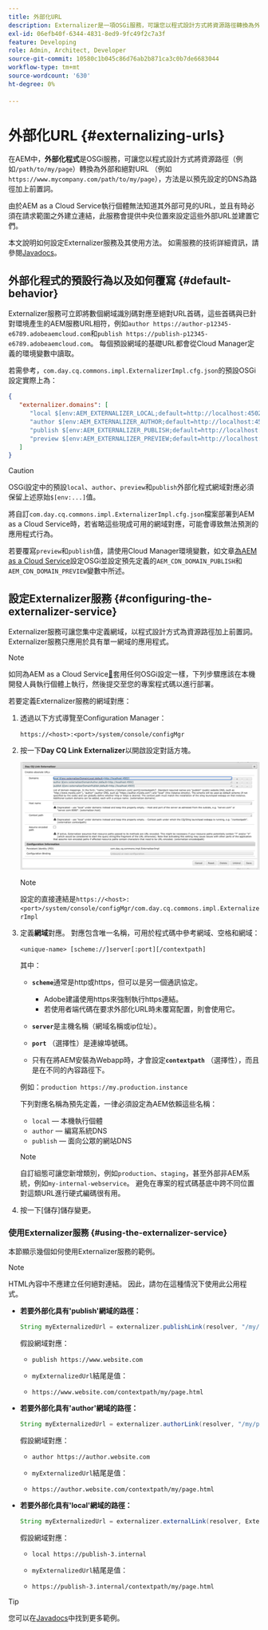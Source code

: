 ```yaml
---
title: 外部化URL
description: Externalizer是一項OSGi服務，可讓您以程式設計方式將資源路徑轉換為外部和絕對URL。
exl-id: 06efb40f-6344-4831-8ed9-9fc49f2c7a3f
feature: Developing
role: Admin, Architect, Developer
source-git-commit: 10580c1b045c86d76ab2b871ca3c0b7de6683044
workflow-type: tm+mt
source-wordcount: '630'
ht-degree: 0%

---
```


# 外部化URL {#externalizing-urls}

在AEM中，**外部化程式**&#x200B;是OSGi服務，可讓您以程式設計方式將資源路徑（例如`/path/to/my/page`）轉換為外部和絕對URL （例如`https://www.mycompany.com/path/to/my/page`），方法是以預先設定的DNS為路徑加上前置詞。

由於AEM as a Cloud Service執行個體無法知道其外部可見的URL，並且有時必須在請求範圍之外建立連結，此服務會提供中央位置來設定這些外部URL並建置它們。

本文說明如何設定Externalizer服務及其使用方法。 如需服務的技術詳細資訊，請參閱[Javadocs](https://www.adobe.io/experience-manager/reference-materials/cloud-service/javadoc/com/day/cq/commons/Externalizer.html)。

## 外部化程式的預設行為以及如何覆寫 {#default-behavior}

Externalizer服務可立即將數個網域識別碼對應至絕對URL首碼，這些首碼與已針對環境產生的AEM服務URL相符，例如`author https://author-p12345-e6789.adobeaemcloud.com`和`publish https://publish-p12345-e6789.adobeaemcloud.com`。 每個預設網域的基礎URL都會從Cloud Manager定義的環境變數中讀取。

若需參考，`com.day.cq.commons.impl.ExternalizerImpl.cfg.json`的預設OSGi設定實際上為：

```json
{
   "externalizer.domains": [
      "local $[env:AEM_EXTERNALIZER_LOCAL;default=http://localhost:4502]",
      "author $[env:AEM_EXTERNALIZER_AUTHOR;default=http://localhost:4502]",
      "publish $[env:AEM_EXTERNALIZER_PUBLISH;default=http://localhost:4503]",
      "preview $[env:AEM_EXTERNALIZER_PREVIEW;default=http://localhost:4503]"
   ]
}
```

>[!CAUTION]
>
>OSGi設定中的預設`local`、`author`、`preview`和`publish`外部化程式網域對應必須保留上述原始`$[env:...]`值。
>
>將自訂`com.day.cq.commons.impl.ExternalizerImpl.cfg.json`檔案部署到AEM as a Cloud Service時，若省略這些現成可用的網域對應，可能會導致無法預測的應用程式行為。

若要覆寫`preview`和`publish`值，請使用Cloud Manager環境變數，如文章[為AEM as a Cloud Service](/help/implementing/deploying/configuring-osgi.md#cloud-manager-api-format-for-setting-properties)設定OSGi並設定預先定義的`AEM_CDN_DOMAIN_PUBLISH`和`AEM_CDN_DOMAIN_PREVIEW`變數中所述。

## 設定Externalizer服務 {#configuring-the-externalizer-service}

Externalizer服務可讓您集中定義網域，以程式設計方式為資源路徑加上前置詞。 Externalizer服務只應用於具有單一網域的應用程式。

>[!NOTE]
>
>如同為AEM as a Cloud Service[&#128279;](/help/implementing/deploying/overview.md#osgi-configuration)套用任何OSGi設定一樣，下列步驟應該在本機開發人員執行個體上執行，然後提交至您的專案程式碼以進行部署。

若要定義Externalizer服務的網域對應：

1. 透過以下方式導覽至Configuration Manager：

   `https://<host>:<port>/system/console/configMgr`

1. 按一下&#x200B;**Day CQ Link Externalizer**&#x200B;以開啟設定對話方塊。

   ![外部化程式OSGi設定](./assets/externalizer-osgi.png)

   >[!NOTE]
   >
   >設定的直接連結是`https://<host>:<port>/system/console/configMgr/com.day.cq.commons.impl.ExternalizerImpl`

1. 定義&#x200B;**網域**&#x200B;對應。 對應包含唯一名稱，可用於程式碼中參考網域、空格和網域：

   `<unique-name> [scheme://]server[:port][/contextpath]`

   其中：

   * **`scheme`**&#x200B;通常是http或https，但可以是另一個通訊協定。

      * Adobe建議使用https來強制執行https連結。
      * 若使用者端代碼在要求外部化URL時未覆寫配置，則會使用它。

   * **`server`**&#x200B;是主機名稱（網域名稱或ip位址）。
   * **`port`** （選擇性）是連線埠號碼。
   * 只有在將AEM安裝為Webapp時，才會設定&#x200B;**`contextpath`** （選擇性），而且是在不同的內容路徑下。

   例如：`production https://my.production.instance`

   下列對應名稱為預先定義，一律必須設定為AEM依賴這些名稱：

   * `local` — 本機執行個體
   * `author` — 編寫系統DNS
   * `publish` — 面向公眾的網站DNS

   >[!NOTE]
   >
   >自訂組態可讓您新增類別，例如`production`、`staging`，甚至外部非AEM系統，例如`my-internal-webservice`。 避免在專案的程式碼基底中跨不同位置對這類URL進行硬式編碼很有用。

1. 按一下[儲存]儲存變更。**&#x200B;**

### 使用Externalizer服務 {#using-the-externalizer-service}

本節顯示幾個如何使用Externalizer服務的範例。

>[!NOTE]
>
>HTML內容中不應建立任何絕對連結。 因此，請勿在這種情況下使用此公用程式。

* **若要外部化具有&#39;publish&#39;網域的路徑：**

  ```java
  String myExternalizedUrl = externalizer.publishLink(resolver, "/my/page") + ".html";
  ```

  假設網域對應：

   * `publish https://www.website.com`

   * `myExternalizedUrl`結尾是值：

   * `https://www.website.com/contextpath/my/page.html`

* **若要外部化具有&#39;author&#39;網域的路徑：**

  ```java
  String myExternalizedUrl = externalizer.authorLink(resolver, "/my/page") + ".html";
  ```

  假設網域對應：

   * `author https://author.website.com`

   * `myExternalizedUrl`結尾是值：

   * `https://author.website.com/contextpath/my/page.html`

* **若要外部化具有&#39;local&#39;網域的路徑：**

  ```java
  String myExternalizedUrl = externalizer.externalLink(resolver, Externalizer.LOCAL, "/my/page") + ".html";
  ```

  假設網域對應：

   * `local https://publish-3.internal`

   * `myExternalizedUrl`結尾是值：

   * `https://publish-3.internal/contextpath/my/page.html`

>[!TIP]
>
>您可以在[Javadocs](https://www.adobe.io/experience-manager/reference-materials/cloud-service/javadoc/com/day/cq/commons/Externalizer.html)中找到更多範例。
